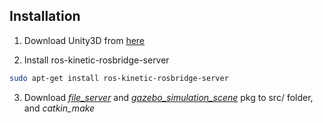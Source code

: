 ## Installation

1. Download Unity3D from [here](https://beta.unity3d.com/download/dad990bf2728/public_download.html)

2. Install ros-kinetic-rosbridge-server
``` bash
sudo apt-get install ros-kinetic-rosbridge-server
```
3. Download [*file_server*](https://github.com/mingfeisun/ros-sharp/tree/master/ROS/file_server) and [*gazebo_simulation_scene*](https://github.com/mingfeisun/ros-sharp/tree/master/ROS/gazebo_simulation_scene) pkg to src/ folder, and *catkin_make*
